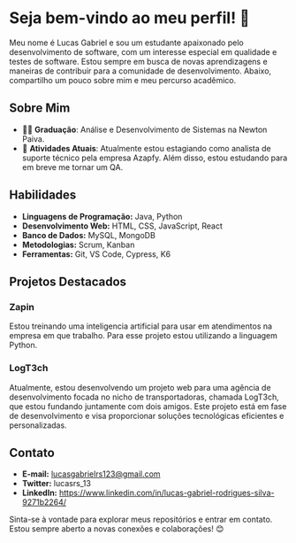 
# Seja bem-vindo ao meu perfil! 👋 
Meu nome é Lucas Gabriel e sou um estudante apaixonado pelo desenvolvimento de software, com um interesse especial em qualidade e testes de software. Estou sempre em busca de novas aprendizagens e maneiras de contribuir para a comunidade de desenvolvimento. Abaixo, compartilho um pouco sobre mim e meu percurso acadêmico.

## Sobre Mim

- 👨‍🎓 **Graduação**: Análise e Desenvolvimento de Sistemas na Newton Paiva.
- 🌱 **Atividades Atuais**: Atualmente estou estagiando como analista de suporte técnico pela empresa Azapfy. Além disso, estou estudando para em breve me tornar um QA.

## Habilidades

- **Linguagens de Programação:** Java, Python
- **Desenvolvimento Web:** HTML, CSS, JavaScript, React
- **Banco de Dados:** MySQL, MongoDB
- **Metodologias:** Scrum, Kanban
- **Ferramentas:** Git, VS Code, Cypress, K6

## Projetos Destacados

### Zapin

Estou treinando uma inteligencia artificial para usar em atendimentos na empresa em que trabalho.
Para esse projeto estou utilizando a linguagem Python.

### LogT3ch

Atualmente, estou desenvolvendo um projeto web para uma agência de desenvolvimento focada no nicho de transportadoras, chamada LogT3ch, que estou fundando juntamente com dois amigos. Este projeto está em fase de desenvolvimento e visa proporcionar soluções tecnológicas eficientes e personalizadas.

## Contato

- **E-mail:** lucasgabrielrs123@gmail.com
- **Twitter:** lucasrs_13
- **LinkedIn:** https://www.linkedin.com/in/lucas-gabriel-rodrigues-silva-9271b2264/

Sinta-se à vontade para explorar meus repositórios e entrar em contato. Estou sempre aberto a novas conexões e colaborações! 😊
